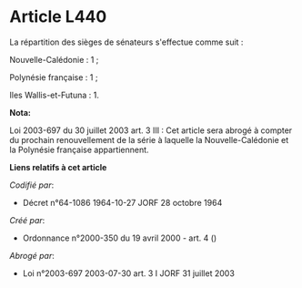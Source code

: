 # Article L440

La répartition des sièges de sénateurs s'effectue comme suit :

Nouvelle-Calédonie : 1 ;

Polynésie française : 1 ;

Iles Wallis-et-Futuna : 1.

**Nota:**

Loi 2003-697 du 30 juillet 2003 art. 3 III : Cet article sera abrogé à compter du prochain renouvellement de la série à
laquelle la Nouvelle-Calédonie et la Polynésie française appartiennent.

**Liens relatifs à cet article**

_Codifié par_:

  - Décret n°64-1086 1964-10-27 JORF 28 octobre 1964

_Créé par_:

  - Ordonnance n°2000-350 du 19 avril 2000 - art. 4 ()

_Abrogé par_:

  - Loi n°2003-697 2003-07-30 art. 3 I JORF 31 juillet 2003
